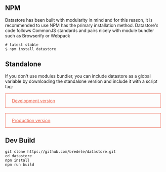 ## NPM

Datastore has been built with modularity in mind and for this reason, it is recommended to use NPM has the primary installation method. Datastore's code follows CommonJS standards and pairs nicely with module bundler such as Browserify or Webpack

```shell
# latest stable
$ npm install datastore
```

## Standalone

If you don't use modules bundler, you can include datastore as a global variable by downloading the standalone version and include it with a script tag:


<a style="color:#EE6650;border:1px solid #EE6650;padding: 1em 1.5em;display:block;" href="https://github.com/bredele/datastore/blob/master/dist/datastore.js" target="_blank">Development version</a><br>
<a style="color:#EE6650;border:1px solid #EE6650;padding: 1em 1.5em;display:block;" href="https://github.com/bredele/datastore/blob/master/dist/datastore.min.js" target="_blank">Production version</a>


## Dev Build

```shell
git clone https://github.com/bredele/datastore.git
cd datastore
npm install
npm run build
```

